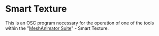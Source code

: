 # Smart Texture
 This is an OSC program necessary for the operation of one of the tools within the "[MeshAnimator Suite]([https://github.com/Dahus/Smart-Texture](https://github.com/Dahus/MeshAnimator-Suite))" - Smart Texture.

